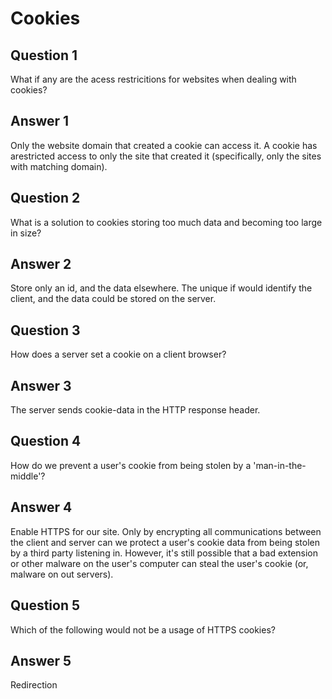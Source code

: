 # Cookies   

## Question 1
What if any are the acess restricitions for websites when dealing with cookies? 

## Answer 1

Only the website domain that created a cookie can access it. A cookie has arestricted access to only the site that created it (specifically, only the sites with matching domain).

## Question 2

What is a solution to cookies storing too much data and becoming too large in size?

## Answer 2

Store only an id, and the data elsewhere. The unique if would identify the client, and the data could be stored on the server. 

## Question 3

How does a server set a cookie on a client browser? 

## Answer 3

The server sends cookie-data in the HTTP response header.

## Question 4

How do we prevent a user's cookie from being stolen by a 'man-in-the-middle'? 

## Answer 4

Enable HTTPS for our site. Only by encrypting all communications between the client and server can we protect a user's cookie data from being stolen by a third party listening in. However, it's still possible that a bad extension or other malware on the user's computer can steal the user's cookie (or, malware on out servers).

## Question 5

Which of the following would not be a usage of HTTPS cookies? 

## Answer 5

Redirection


